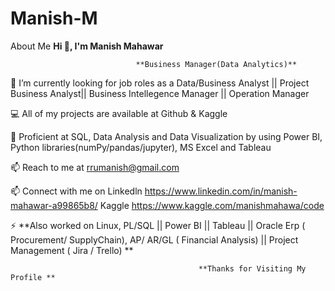 # Manish-M
About Me
**Hi 👋, I'm Manish Mahawar**

				                **Business Manager(Data Analytics)**
    
🔭 I’m currently looking for job roles as a Data/Business Analyst || Project Business Analyst|| Business Intellegence Manager || Operation Manager 

💻 All of my projects are available at Github & Kaggle 


💬 Proficient at SQL, Data Analysis and Data Visualization by using Power BI, Python libraries(numPy/pandas/jupyter), MS Excel and Tableau

📫 Reach to me at rrumanish@gmail.com

📫 Connect with me on Linkedln https://www.linkedin.com/in/manish-mahawar-a99865b8/
                      Kaggle   https://www.kaggle.com/manishmahawa/code

⚡ **Also worked on Linux, PL/SQL || Power BI || Tableau || Oracle Erp ( Procurement/ SupplyChain), AP/ AR/GL ( Financial Analysis) || Project Management ( Jira / Trello) **

	                                          **Thanks for Visiting My Profile **
